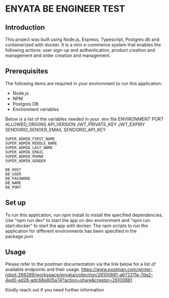 # ENYATA BE ENGINEER TEST

## Introduction

This project was built using Node.js, Express, Typescript, Postgres db and containerized with docker. It is a mini e-commerce system that enables the following actions: user sign-up and authentication, product creation and management and order creation and management.

## Prerequisites

The following items are required in your environment to run this application:

- Node.js
- NPM
- Postgres DB
- Environment variables

Below is a list of the variables needed in your .env file
    ENVIRONMENT
    PORT
    ALLOWED_ORIGINS
    API_VERSION
    JWT_PRIVATE_KEY
    JWT_EXPIRY
    SENDGRID_SENDER_EMAIL
    SENDGRID_API_KEY

    SUPER_ADMIN_FIRST_NAME
    SUPER_ADMIN_MIDDLE_NAME
    SUPER_ADMIN_LAST_NAME
    SUPER_ADMIN_EMAIL
    SUPER_ADMIN_PHONE
    SUPER_ADMIN_GENDER

    DB_HOST
    DB_USER
    DB_PASSWORD
    DB_NAME
    DB_PORT

## Set up

To run this application, run npm install to install the specified dependencies. Use "npm run dev" to start the app on dev environment and "npm run start:docker" to start tha app with docker. The npm scripts to run the application for different environments has been specified in the package.json

## Usage

Please refer to the postman documentation via the link below for a list of available endpoints and their usage.
https://www.postman.com/winter-robot-266289/workspace/enyata/collection/26100881-a672211e-7da2-4ed0-ad28-adc68e805a74?action=share&creator=26100881

Kindly reach out if you need further information
